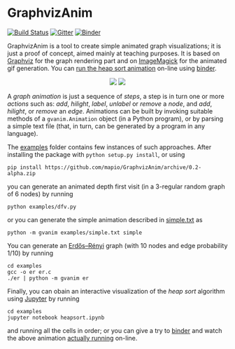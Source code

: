 # GraphvizAnim

[![Build Status](https://travis-ci.org/mapio/GraphvizAnim.png?branch=master)](https://travis-ci.org/mapio/GraphvizAnim) [![Gitter](https://badges.gitter.im/mapio/GraphvizAnim.svg)](https://gitter.im/mapio/GraphvizAnim?utm_source=badge&utm_medium=badge&utm_campaign=pr-badge) [![Binder](https://img.shields.io/badge/launch-binder-ff69b4.svg?style=flat)](http://mybinder.org/repo/mapio/GraphvizAnim/examples/heapsort.ipynb)

GraphvizAnim is a tool to create simple animated graph visualizations; it is
just a proof of concept, aimed mainly at teaching purposes. It is based on
[Graphviz](http://www.graphviz.org/) for the graph rendering part and on
[ImageMagick](http://www.imagemagick.org/) for the animated gif generation. You can [run the heap sort animation](http://mybinder.org/repo/mapio/GraphvizAnim/examples/heapsort.ipynb) on-line using [binder](http://mybinder.org/).

<p align="center">
<img src="examples/dfv.gif"/>
<img src="examples/heapsort.gif"/>
</p>

A *graph animation* is just a sequence of *steps*, a step is in turn one or
more *actions* such as: *add*, *hilight*, *label*, *unlabel* or *remove* a
*node*, and  *add*, *hilight*, or *remove* an *edge*. Animations can be built
by invoking suitable methods of a `gvanim.Animation` object (in a Python
program), or by parsing a simple text file (that, in turn, can be generated by
a program in any language).

The [examples](examples) folder contains few instances of such approaches.
After installing the package with `python setup.py install`, or using

	pip install https://github.com/mapio/GraphvizAnim/archive/0.2-alpha.zip

you can generate an animated depth first visit (in a 3-regular random graph of
6 nodes) by running

	python examples/dfv.py

or you can generate the simple animation described in
[simple.txt](examples/simple.txt) as

	python -m gvanim examples/simple.txt simple

You can generate an [Erdős–Rényi](https://en.wikipedia.org/wiki/Erd%C5%91s%E2%80%93R%C3%A9nyi_model) graph (with 10 nodes and edge probability
1/10) by running

	cd examples
	gcc -o er er.c
	./er | python -m gvanim er

Finally, you can obain an interactive visualization of the *heap sort*
algorithm using [Jupyter](http://jupyter.org/) by running

	cd examples
	jupyter notebook heapsort.ipynb

and running all the cells in order; or you can give a try to
[binder](http://mybinder.org) and watch the above animation
[actually running](http://mybinder.org/repo/mapio/GraphvizAnim/examples/heapsort.ipynb) on-line.
